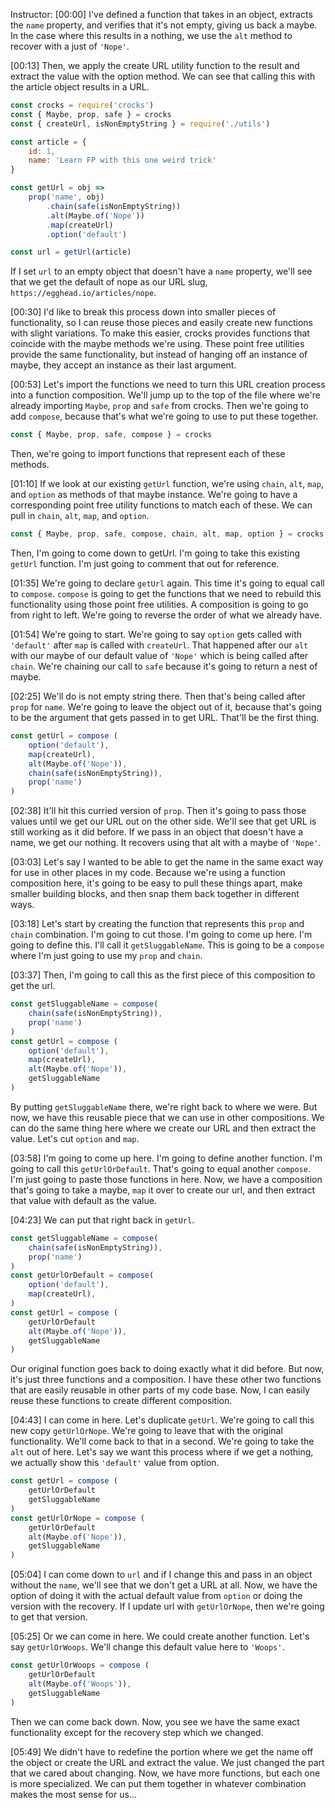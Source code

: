 Instructor: [00:00] I've defined a function that takes in an object, extracts the `name` property, and verifies that it's not empty, giving us back a maybe. In the case where this results in a nothing, we use the `alt` method to recover with a just of `'Nope'`. 

[00:13] Then, we apply the create URL utility function to the result and extract the value with the option method. We can see that calling this with the article object results in a URL. 

```javascript
const crocks = require('crocks')
const { Maybe, prop, safe } = crocks
const { createUrl, isNonEmptyString } = require('./utils')

const article = {
    id: 1, 
    name: 'Learn FP with this one weird trick'
}

const getUrl = obj => 
    prop('name', obj)
        .chain(safe(isNonEmptyString))
        .alt(Maybe.of('Nope'))
        .map(createUrl)
        .option('default')

const url = getUrl(article)
```

If I set `url` to an empty object that doesn't have a `name` property, we'll see that we get the default of nope as our URL slug, `https://egghead.io/articles/nope`. 

[00:30] I'd like to break this process down into smaller pieces of functionality, so I can reuse those pieces and easily create new functions with slight variations. To make this easier, crocks provides functions that coincide with the maybe methods we're using. These point free utilities provide the same functionality, but instead of hanging off an instance of maybe, they accept an instance as their last argument. 

[00:53] Let's import the functions we need to turn this URL creation process into a function composition. We'll jump up to the top of the file where we're already importing `Maybe`, `prop` and `safe` from crocks. Then we're going to add `compose`, because that's what we're going to use to put these together. 

```javascript
const { Maybe, prop, safe, compose } = crocks
```

Then, we're going to import functions that represent each of these methods. 

[01:10] If we look at our existing `getUrl` function, we're using `chain`, `alt`, `map`, and `option` as methods of that maybe instance. We're going to have a corresponding point free utility functions to match each of these. We can pull in `chain`, `alt`, `map`, and `option`. 

```javascript
const { Maybe, prop, safe, compose, chain, alt, map, option } = crocks
```

Then, I'm going to come down to getUrl. I'm going to take this existing `getUrl` function. I'm just going to comment that out for reference. 

[01:35] We're going to declare `getUrl` again. This time it's going to equal call to `compose`. `compose` is going to get the functions that we need to rebuild this functionality using those point free utilities. A composition is going to go from right to left. We're going to reverse the order of what we already have. 

[01:54] We're going to start. We're going to say `option` gets called with `'default'` after `map` is called with `createUrl`. That happened after our `alt` with our maybe of our default value of `'Nope'` which is being called after `chain`. We're chaining our call to `safe` because it's going to return a nest of maybe. 

[02:25] We'll do is not empty string there. Then that's being called after `prop` for `name`. We're going to leave the object out of it, because that's going to be the argument that gets passed in to get URL. That'll be the first thing. 

```javascript
const getUrl = compose (
    option('default'),
    map(createUrl),
    alt(Maybe.of('Nope')),
    chain(safe(isNonEmptyString)),
    prop('name')
)
```

[02:38] It'll hit this curried version of `prop`. Then it's going to pass those values until we get our URL out on the other side. We'll see that get URL is still working as it did before. If we pass in an object that doesn't have a name, we get our nothing. It recovers using that alt with a maybe of `'Nope'`. 

[03:03] Let's say I wanted to be able to get the name in the same exact way for use in other places in my code. Because we're using a function composition here, it's going to be easy to pull these things apart, make smaller building blocks, and then snap them back together in different ways. 

[03:18] Let's start by creating the function that represents this `prop` and `chain` combination. I'm going to cut those. I'm going to come up here. I'm going to define this. I'll call it `getSluggableName`. This is going to be a `compose` where I'm just going to use my `prop` and `chain`. 

[03:37] Then, I'm going to call this as the first piece of this composition to get the url. 

```javascript
const getSluggableName = compose(
    chain(safe(isNonEmptyString)),
    prop('name')
)
const getUrl = compose (
    option('default'),
    map(createUrl),
    alt(Maybe.of('Nope')),
    getSluggableName
)
```

By putting `getSluggableName` there, we're right back to where we were. But now, we have this reusable piece that we can use in other compositions. We can do the same thing here where we create our URL and then extract the value. Let's cut `option` and `map`. 

[03:58] I'm going to come up here. I'm going to define another function. I'm going to call this `getUrlOrDefault`. That's going to equal another `compose`. I'm just going to paste those functions in here. Now, we have a composition that's going to take a maybe, `map` it over to create our url, and then extract that value with default as the value. 

[04:23] We can put that right back in `getUrl`. 

```javascript
const getSluggableName = compose(
    chain(safe(isNonEmptyString)),
    prop('name')
)
const getUrlOrDefault = compose(
    option('default'),
    map(createUrl),
)
const getUrl = compose (
    getUrlOrDefault
    alt(Maybe.of('Nope')),
    getSluggableName
)
```

Our original function goes back to doing exactly what it did before. But now, it's just three functions and a composition. I have these other two functions that are easily reusable in other parts of my code base. Now, I can easily reuse these functions to create different composition. 

[04:43] I can come in here. Let's duplicate `getUrl`. We're going to call this new copy `getUrlOrNope`. We're going to leave that with the original functionality. We'll come back to that in a second. We're going to take the `alt` out of here. Let's say we want this process where if we get a nothing, we actually show this `'default'` value from option. 

```javascript
const getUrl = compose (
    getUrlOrDefault
    getSluggableName
)
const getUrlOrNope = compose (
    getUrlOrDefault
    alt(Maybe.of('Nope')),
    getSluggableName
)
```

[05:04] I can come down to `url` and if I change this and pass in an object without the `name`, we'll see that we don't get a URL at all. Now, we have the option of doing it with the actual default value from `option` or doing the version with the recovery. If I update url with `getUrlOrNope`, then we're going to get that version. 

[05:25] Or we can come in here. We could create another function. Let's say `getUrlOrWoops`. We'll change this default value here to `'Woops'`. 

```javascript
const getUrlOrWoops = compose (
    getUrlOrDefault
    alt(Maybe.of('Woops')),
    getSluggableName
)
```

Then we can come back down. Now, you see we have the same exact functionality except for the recovery step which we changed. 

[05:49] We didn't have to redefine the portion where we get the name off the object or create the URL and extract the value. We just changed the part that we cared about changing. Now, we have more functions, but each one is more specialized. We can put them together in whatever combination makes the most sense for us...